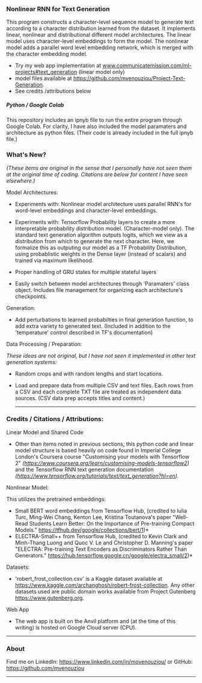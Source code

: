 ### Nonlinear RNN for Text Generation

This program constructs a character-level sequence model to generate text according to a character distribution learned from the dataset. It implements linear, nonlinear and distributional different model architectures. The linear model uses character-level embeddings to form the model. The nonlinear model adds a parallel word level embedding network, which is merged with the character embedding model.

- Try my web app implementation at www.communicatemission.com/ml-projects#text_generation (linear model only)
- model files available at https://github.com/mvenouziou/Project-Text-Generation.
- See credits /attributions below

##### Python / Google Colab
This repository includes an ipnyb file to run the entire program through Google Colab. For clarity, I have also included the model paramaters and architecture as python files. (Their code is already included in the full ipnyb file.)


### What's New? 
*(These items are original in the sense that I personally have not seen them at the original time of coding. Citations are below for content I have seen elsewhere.)*

Model Architectures:

- Experiments with: Nonlinear model architecture uses parallel RNN's for word-level embeddings and character-level embeddings. 

- Experiments with: Tensorflow Probability layers to create a more interpretable probability distribution model. (Character-model only). The standard text generation algorithm outputs logits, which we view as a distribution from which to generate the next character. Here, we formalize this as outputing our model as a TF Probability Distribution, using probablistic weights in the Dense layer (instead of scalars) and trained via maximum likelihood. 

- Proper handling of GRU states for multiple stateful layers

- Easily switch between model architectures through 'Paramaters' class object. Includes file management for organizing each architecture's checkpoints.


Generation:

- Add perturbations to learned probabilties in final generation function, to add extra variety to generated text.  (Included in addition to the 'temperature' control described in TF's documentation)

Data Processing / Preparation:

*These ideas are not original, but I have not seen it implemented in other text generation systems:*

- Random crops and with random lengths and start locations. 

- Load and prepare data from multiple CSV and text files. Each rows from a CSV and each complete TXT file are treated as independent data sources. (CSV data prep accepts titles and content.) 
        
    

    ---
### Credits / Citations / Attributions:

Linear Model and Shared Code

- Other than items noted in previous sections, this python code and linear model structure is based heavily on code found in Imperial College London's Coursera course "Customising your models with Tensorflow 2" *(https://www.coursera.org/learn/customising-models-tensorflow2)* and the Tensorflow RNN text generation documentation *(https://www.tensorflow.org/tutorials/text/text_generation?hl=en).*

Nonlinear Model:

This utilizes the pretrained embeddings:

- Small BERT word embeddings from Tensorflow Hub, (credited to Iulia Turc, Ming-Wei Chang, Kenton Lee, Kristina Toutanova's paper "Well-Read Students Learn Better: On the Importance of Pre-training Compact Models." https://tfhub.dev/google/collections/bert/1)*
- ELECTRA-Small++ from Tensorflow Hub, (credited to Kevin Clark and Minh-Thang Luong and Quoc V. Le and Christopher D. Manning's paper "ELECTRA: Pre-training Text Encoders as Discriminators Rather Than Generators." https://hub.tensorflow.google.cn/google/electra_small/2)*

Datasets:

- 'robert_frost_collection.csv' is a Kaggle dataset available at https://www.kaggle.com/archanghosh/robert-frost-collection. Any other datasets used are public domain works available from Project Gutenberg https://www.gutenberg.org.



Web App

- The web app is built on the Anvil platform and (at the time of this writing) is hosted on Google Cloud server (CPU).


---
### About

Find me on LinkedIn: https://www.linkedin.com/in/movenouziou/ or GitHub: https://github.com/mvenouziou

---
